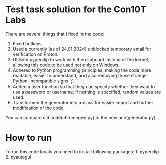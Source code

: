# Test task solution for the Con10T Labs
There are several things that I fixed in the code:

  1. Fixed hotkeys.
  2. Used a currently (as of 24.01.2024) unblocked temporary email for verification on Proton.
  3. Utilized pyperclip to work with the clipboard instead of the kernel, allowing this code to be used not only on Windows.
  4. Adhered to Python programming principles, making the code more readable, easier to understand, and also removing those strange Python-incompatible signs ';'.
  5. Added a user function so that they can specify whether they want to use a password or username; if nothing is specified, random values are used.
  6. Transformed the generator into a class for easier import and further modification of the code.

You can compare old code(chromegen.py) to the new one(generator.py)

# How to run
  To run this code localy you need to install following packages:
    1. pyperclip
    2. pyautogui
